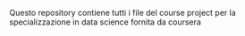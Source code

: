 Questo repository contiene tutti i file del course project per la specializzazione in data science fornita da coursera
